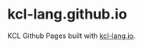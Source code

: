 # kcl-lang.github.io

KCL Github Pages built with [kcl-lang.io](https://github.com/KusionStack/kcl-lang.io).
